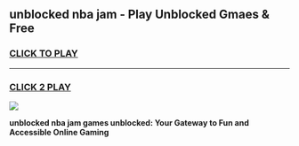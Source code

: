 
## unblocked nba jam - Play Unblocked Gmaes & Free
<h3>
<a href="https://news.freeplayer.one?title=unblocked_nba_jam&ref=16F">CLICK TO PLAY</a></h3>
<hr>

<h3>
<a href="https://news.freeplayer.one?title=unblocked_nba_jam&ref=16F">CLICK 2 PLAY</a>
  
</h3>

<a href="https://news.freeplayer.one?title=unblocked_nba_jam&ref=16F/"><img src="https://clearcache.store/games.png"></a>


**unblocked nba jam games unblocked: Your Gateway to Fun and Accessible Online Gaming**
